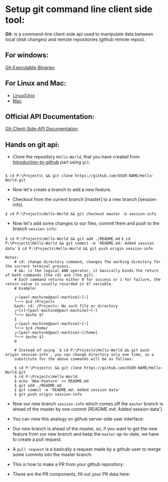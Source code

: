 # Setup git command line client side tool:

**Git**: is a command-line client-side api used to manipulate data between local (disk changes) and remote repositories (github remote repos).

## For windows: 

[Git-Executable-Binaries](https://git-scm.com/download/win)

## For Linux and Mac: 

- [Linux/Unix](https://git-scm.com/download/linux)
- [Mac](https://git-scm.com/download/mac)

## Official API Documentation:

[Git-Client-Side-API Documentation](https://git-scm.com/docs)

## Hands on git api:

- Clone the repository `Hello-World`, that you have created from [Introduction-to-github]() part using `git`.

![]()

`$ cd P:\Projects\ && git clone https://github.com/USER-NAME/Hello-World.git`

- Now let's create a branch to add a new feature.

- Checkout from the current branch [master] to a new branch [session-info].

`$ cd P:\Projects\Hello-World && git checkout master -b session-info`

- Now let's add some changes to our files, commit them and push to the branch `session-info`: 

`$ cd P:\Projects\Hello-World && git add ./README.md`
`$ cd P:\Projects\Hello-World && git commit -m 'README.md: Added session data'`
`$ cd P:\Projects\Hello-World && git push origin session-info`

```
Notes:
    # cd: change directory command, changes the working directory for the current terminal process.
    # &&: is the logical AND operator, it basically binds the return of both commands [the cd] and [the git].
    # Each command returns either 0 for success or 1 for failure, the return value is usually recorded in $? variable.
    # Example: 
 
    ┌─[pavl-machine@pavl-machine]─[~]
    └──╼ $cd /Projects
    bash: cd: /Projects: No such file or directory
    ┌─[✗]─[pavl-machine@pavl-machine]─[~]
    └──╼ $echo $?
    1
    ┌─[pavl-machine@pavl-machine]─[~]
    └──╼ $cd /home/
    ┌─[pavl-machine@pavl-machine]─[/home]
    └──╼ $echo $?
    0
    
    # Instead of using `$ cd P:\Projects\Hello-World && git push origin session-info`, you can change directory only one time, so a
    substitute for the above commands will be as follows: 
    
    $ cd P:\Projects\ && git clone https://github.com/USER-NAME/Hello-World.git
    $ cd P:\Projects\Hello-World
    $ echo 'New-Feature' >> README.md
    $ git add ./README.md
    $ git commit -m 'README.md: Added session data'
    $ git push origin session-info

```

- Now our new branch `session-info` which comes off the `master` branch is ahead of the master by one commit [README.md: Added session data'].

- You can view this analogy on github server-side user interface:
![]()

- Our new branch is ahead of the master, so, if you want to get the new feature from our new branch and keep the `master` up-to-date, we have to create a pull request.

- A `pull request` is a basically a request made by a github-user to merge some commits into the master branch.

- This is how to make a PR from your github repository: 
![]()

- These are the PR components, fill out your PR data here: 
![]()





